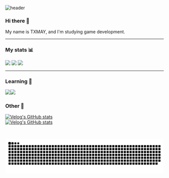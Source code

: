 ![header](https://capsule-render.vercel.app/api?type=waving&color=gradient&section=header&height=300&text=TXMAY&fontSize=90&animation=fadeIn&fontAlignY=38&desc=welcome%20to%20my%20github!&descAlignY=51&descAlign=56)
### Hi there 👋
My name is TXMAY, and I'm studying game development.
***
### My stats 📊
<div>
  <img src="https://github-readme-stats.vercel.app/api?username=txmay&show_icons=true&theme=graywhite" width="45%"/>
  <img src="http://mazassumnida.wtf/api/v2/generate_badge?boj=juya6388king" width="36.5%"/>
  <img src="https://www.codewars.com/users/TXMAY/badges/large" />
  <input type="hidden" />
</div>

***
### Learning 📖

<img src="https://coal.gamemaker.io/sites/5d75794b3c84c70006700381/assets/624ffbbc21542a00126f790b/GameMakerlogo.png" height="124px" /><img src="https://1000logos.net/wp-content/uploads/2021/10/Unity-logo.png" height="124px" />

### Other 🔗
[![Velog's GitHub stats](https://velog-readme-stats.vercel.app/api/badge?name=txmay)](https://velog.io/@txmay)
<br>
[![Velog's GitHub stats](https://velog-readme-stats.vercel.app/api/list?name=txmay)](https://velog.io/@txmay)

<br>

![](https://raw.githubusercontent.com/TXMAY/Snake-in-Contribution-Grid/output/github-contribution-grid-snake.svg)


<!--
**TXMAY/TXMAY** is a ✨ _special_ ✨ repository because its `README.md` (this file) appears on your GitHub profile.

Here are some ideas to get you started:

- 🔭 I’m currently working on ...
- 🌱 I’m currently learning ...
- 👯 I’m looking to collaborate on ...
- 🤔 I’m looking for help with ...
- 💬 Ask me about ...
- 📫 How to reach me: ...
- 😄 Pronouns: ...
- ⚡ Fun fact: ...
-->
